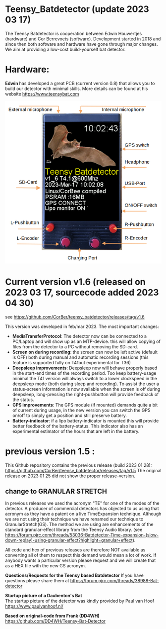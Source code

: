 # Teensy_Batdetector  (update 2023 03 17)
The Teensy Batdetector is cooperation between Edwin Houwertjes (hardware) and Cor Berrevoets (software). Development started in 2018 and since then both software and hardware have gone through major changes. We aim at providing a low-cost build-yourself bat detector.

# <b>Hardware:</b>
<b>Edwin </b> has developed a great PCB (current version 0.8) that allows you to build our detector with minimal skills. More details can be found at his website https://www.teensybat.com

![](images/overviewTeensybat.png?raw=true)

# <b>Current version v1.6 (released on 2023 03 17, sourcecode added 2023 04 30) </b>
see https://github.com/CorBer/teensy_batdetector/releases/tag/v1.6<br>


This version was developed in feb/mar 2023. 
The most important changes:
- <b> MediaTransferProtocol</b>: The detector now can be connected to a PC/Laptop and will show up as an MTP-device.
this will allow copying of files from the detector to a PC without removing the SD-card.
- <b>Screen on during recording</b>: the screen can now be left active (default is OFF) both during manual and automatic recording sessions (this feature is supported fully on T41but experimental for T36)
- <b>Deepsleep improvements</b>: Deepsleep now will behave properly based in the start-end times of the recording period. Too keep battery-usage minimal the T41 version will always switch to a lower clockspeed in the deepsleep mode (both during sleep and recording). To assist the user a status-screen information is now available when the screen is off during deepsleep, long-pressing the right-pushbutton will provide feedback of the status.
- <b>GPS improvements</b>: The GPS module (if mounted) demands quite a bit of current during usage, in the new version you can switch the GPS on/off to simply get a position and still preserve battery. 
- <b>Battery-indicator</b>: if a lipo battery-indicator is mounted this will provide better feedback of the battery-status.  This indicator also has an experimental estimator of the hours that are left in the battery.

# <b>previous version 1.5 :</b>
This Github repository contains the previous release (build 2023 01 28):<br>
https://github.com/CorBer/teensy_batdetector/releases/tag/v1.5
The original release on 2023 01 25 did not show the proper release-version.  


## <b>change to GRANULAR STRETCH</b>
In previous releases we used the acronym "TE" for one of the modes of the detector. A producer of commercial detectors has objected to us using that acronym as they have a patent on a live TimeExpansion technique. Although we are not using their technique we have renamed our technique to GranularStretch(GS). The method we are using are enhancements of the standard granular-effect library from the Teensy Audio library. (see https://forum.pjrc.com/threads/53036-Batdetector-Time-expansion-(slow-down-replay)-using-granular-effect?highlight=granular+effect).

All code and hex of previous releases are therefore NOT available as converting all of them to respect this demand would mean a lot of work. If anybody wants a particular version please request and we will create that as a HEX file with the new GS acronym.

<b>Questions/Requests for the Teensy based Batdetector</b>
If you have questions please share them at 
https://forum.pjrc.com/threads/38988-Bat-detector

<b>Startup picture of a Daubenton's Bat </b><br>
The startup picture of the detector was kindly provided by Paul van Hoof https://www.paulvanhoof.nl/

<b>Based on original-code from Frank (DD4WH)</b>
https://github.com/DD4WH/Teensy-Bat-Detector 
<br>

